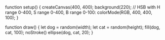 function setup() {
    createCanvas(400, 400);
    background(220);
    // HSB with H range 0-400, S range 0-400, B range 0-100:
    colorMode(RGB, 400, 400, 100);
}

function draw() {
    let dog = random(width);
    let cat = random(height);
    fill(dog, cat, 100);
    noStroke()
    ellipse(dog, cat, 20);
}
